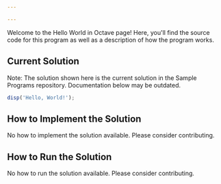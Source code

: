 ```yaml
---

---
```


Welcome to the Hello World in Octave page! Here, you'll find the source code for this program as well as a description of how the program works.

## Current Solution

Note: The solution shown here is the current solution in the Sample Programs repository. Documentation below may be outdated.

```Octave
disp('Hello, World!');

```

## How to Implement the Solution

No how to implement the solution available. Please consider contributing.

## How to Run the Solution

No how to run the solution available. Please consider contributing.